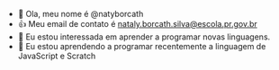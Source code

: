 - 👋 Ola, meu nome é @natyborcath
- :+1: Meu email de contato é nataly.borcath.silva@escola.pr.gov.br
- 👀 Eu estou interessada em aprender a programar novas linguagens.
- 🌱 Eu estou aprendendo a programar recentemente a linguagem de JavaScript e Scratch

